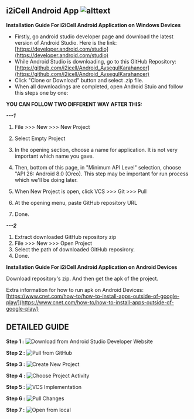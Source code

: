 ## **i2iCell Android App** ![alttext](https://raw.githubusercontent.com/i2icell/Android_AysegulKarahancer/master/app/src/main/res/drawable/logo.png)

**Installation Guide For i2iCell Android Application on Windows Devices**

 - Firstly, go android studio developer page and download the latest version of Android Studio.
Here is the link: [https://developer.android.com/studio](https://developer.android.com/studio)
 - While Android Studio is downloading, go to this GitHub Repository: [https://github.com/i2icell/Android_AysegulKarahancer](https://github.com/i2icell/Android_AysegulKarahancer)
 - Click "Clone or Download" button and select .zip file.
 - When all downloadings are completed, open Android Stuio and follow this steps one by one:
 
  **YOU CAN FOLLOW TWO DIFFERENT WAY AFTER THIS:**

***---1***
 1. File >>> New >>> New Project
 2. Select Empty Project
 3. In the opening section, choose a name for application. It is not very important which name you gave.
 4. Then, bottom of this page, in "Minimum API Level" selection, choose "API 26: Android 8.0 (Oreo). This step may be important for run process which we'll be doing later. 
 
 5. When New Project is open, click VCS >>> Git >>> Pull
 6. At the opening menu, paste GitHub repository URL
 7. Done.
 

***---2***
  1. Extract downloaded GitHub repository zip
  2. File >>> New >>> Open Project
  3. Select the path of downloaded GitHub reposirory.
  4. Done.

**Installation Guide For i2iCell Android Application on Android Devices**

Download repository's zip. And then get the apk of the project.

Extra information for how to run apk on Android Devices: [https://www.cnet.com/how-to/how-to-install-apps-outside-of-google-play/](https://www.cnet.com/how-to/how-to-install-apps-outside-of-google-play/)

## DETAILED GUIDE 



**Step 1 :**
![Download from Android Studio Developer Website](https://raw.githubusercontent.com/i2icell/Android_AysegulKarahancer/master/app/src/main/res/drawable/AAAA1.JPG)

**Step 2 :**
![Pull from GitHub](https://raw.githubusercontent.com/i2icell/Android_AysegulKarahancer/master/app/src/main/res/drawable/AAAA2.JPG)

**Step 3 :**
![Create New Project](https://raw.githubusercontent.com/i2icell/Android_AysegulKarahancer/master/app/src/main/res/drawable/AAAA3.jpg)

**Step 4 :**
![Choose Project Activity](https://raw.githubusercontent.com/i2icell/Android_AysegulKarahancer/master/app/src/main/res/drawable/AAAA4.JPG)

**Step 5 :**
![VCS Implementation](https://raw.githubusercontent.com/i2icell/Android_AysegulKarahancer/master/app/src/main/res/drawable/AAAA5.jpg)

**Step 6 :**
![Pull Changes](https://raw.githubusercontent.com/i2icell/Android_AysegulKarahancer/master/app/src/main/res/drawable/AAAA6.jpg)

**Step 7 :**
![Open from local](https://raw.githubusercontent.com/i2icell/Android_AysegulKarahancer/master/app/src/main/res/drawable/AAAA7.JPG)
